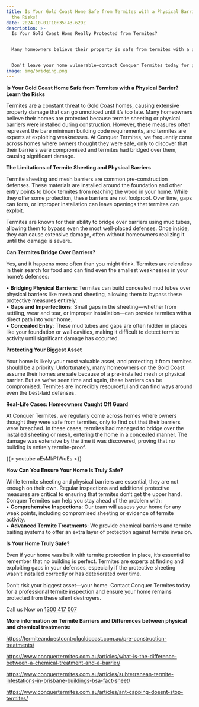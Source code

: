 ```yaml
---
title: Is Your Gold Coast Home Safe from Termites with a Physical Barrier? Learn
  the Risks!
date: 2024-10-01T10:35:43.629Z
description: >-
  Is Your Gold Coast Home Really Protected from Termites?


  Many homeowners believe their property is safe from termites with a physical barrier or sheeting material in place. However, termites are relentless and can bridge over improperly installed sheeting, putting your biggest investment at risk. At Conquer Termites, we’ve seen firsthand how termites bypass even the best defenses when not installed properly. Our expert team provides thorough inspections and advanced termite treatments to ensure your home is truly protected.


  Don’t leave your home vulnerable—contact Conquer Termites today for professional termite solutions!
image: img/bridging.png
---
```

**Is Your Gold Coast Home Safe from Termites with a Physical Barrier? Learn the Risks**

Termites are a constant threat to Gold Coast homes, causing extensive property damage that can go unnoticed until it’s too late. Many homeowners believe their homes are protected because termite sheeting or physical barriers were installed during construction. However, these measures often represent the bare minimum building code requirements, and termites are experts at exploiting weaknesses. At Conquer Termites, we frequently come across homes where owners thought they were safe, only to discover that their barriers were compromised and termites had bridged over them, causing significant damage.

**The Limitations of Termite Sheeting and Physical Barriers**

Termite sheeting and mesh barriers are common pre-construction defenses. These materials are installed around the foundation and other entry points to block termites from reaching the wood in your home. While they offer some protection, these barriers are not foolproof. Over time, gaps can form, or improper installation can leave openings that termites can exploit.

Termites are known for their ability to bridge over barriers using mud tubes, allowing them to bypass even the most well-placed defenses. Once inside, they can cause extensive damage, often without homeowners realizing it until the damage is severe.

**Can Termites Bridge Over Barriers?**

Yes, and it happens more often than you might think. Termites are relentless in their search for food and can find even the smallest weaknesses in your home’s defenses:

• **Bridging Physical Barriers**: Termites can build concealed mud tubes over physical barriers like mesh and sheeting, allowing them to bypass these protective measures entirely.\
• **Gaps and Imperfections**: Small gaps in the sheeting—whether from settling, wear and tear, or improper installation—can provide termites with a direct path into your home.\
• **Concealed Entry**: These mud tubes and gaps are often hidden in places like your foundation or wall cavities, making it difficult to detect termite activity until significant damage has occurred.

**Protecting Your Biggest Asset**

Your home is likely your most valuable asset, and protecting it from termites should be a priority. Unfortunately, many homeowners on the Gold Coast assume their homes are safe because of a pre-installed mesh or physical barrier. But as we’ve seen time and again, these barriers can be compromised. Termites are incredibly resourceful and can find ways around even the best-laid defenses.

**Real-Life Cases: Homeowners Caught Off Guard**

At Conquer Termites, we regularly come across homes where owners thought they were safe from termites, only to find out that their barriers were breached. In these cases, termites had managed to bridge over the installed sheeting or mesh, entering the home in a concealed manner. The damage was extensive by the time it was discovered, proving that no building is entirely termite-proof.

{{< youtube aEsMkF1WuEs >}}

**How Can You Ensure Your Home Is Truly Safe?**

While termite sheeting and physical barriers are essential, they are not enough on their own. Regular inspections and additional protective measures are critical to ensuring that termites don’t get the upper hand. Conquer Termites can help you stay ahead of the problem with:\
• **Comprehensive Inspections**: Our team will assess your home for any weak points, including compromised sheeting or evidence of termite activity.\
• **Advanced Termite Treatments**: We provide chemical barriers and termite baiting systems to offer an extra layer of protection against termite invasion.

**Is Your Home Truly Safe?**

Even if your home was built with termite protection in place, it’s essential to remember that no building is perfect. Termites are experts at finding and exploiting gaps in your defenses, especially if the protective sheeting wasn’t installed correctly or has deteriorated over time.

Don’t risk your biggest asset—your home. Contact Conquer Termites today for a professional termite inspection and ensure your home remains protected from these silent destroyers.

Call us Now on [1300 417 007](tel:1300417007)

**More information on Termite Barriers and Differences between physical and chemical treatments:** 

<https://termiteandpestcontrolgoldcoast.com.au/pre-construction-treatments/>

<https://www.conquertermites.com.au/articles/what-is-the-difference-between-a-chemical-treatment-and-a-barrier/>

<https://www.conquertermites.com.au/articles/subterranean-termite-infestations-in-brisbane-buildings-bsa-fact-sheet/>

<https://www.conquertermites.com.au/articles/ant-capping-doesnt-stop-termites/>